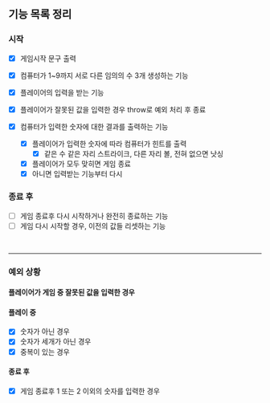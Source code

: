 ## 기능 목록 정리

### 시작

- [x] 게임시작 문구 출력
- [x] 컴퓨터가 1~9까지 서로 다른 임의의 수 3개 생성하는 기능
- [x] 플레이어의 입력을 받는 기능
- [x] 플레이어가 잘못된 값을 입력한 경우 throw로 예외 처리 후 종료

- [x] 컴퓨터가 입력한 숫자에 대한 결과를 출력하는 기능
  - [x] 플레이어가 입력한 숫자에 따라 컴퓨터가 힌트를 출력
    - [x] 같은 수 같은 자리 스트라이크, 다른 자리 볼, 전혀 없으면 낫싱
  - [x] 플레이어가 모두 맞히면 게임 종료
  - [x] 아니면 입력받는 기능부터 다시

### 종료 후

- [ ] 게임 종료후 다시 시작하거나 완전히 종료하는 기능
- [ ] 게임 다시 시작할 경우, 이전의 값들 리셋하는 기능

<br>
<hr>

### 예외 상황

#### 플레이어가 게임 중 잘못된 값을 입력한 경우

#### 플레이 중

- [x] 숫자가 아닌 경우
- [x] 숫자가 세개가 아닌 경우
- [x] 중복이 있는 경우

#### 종료 후

- [x] 게임 종료후 1 또는 2 이외의 숫자를 입력한 경우
